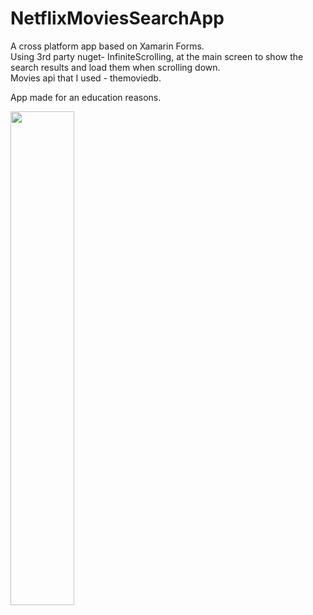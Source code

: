 <h1 font="40px Arial, bold">
  NetflixMoviesSearchApp
</h1>

A cross platform app based on Xamarin Forms.</br>
Using 3rd party nuget- InfiniteScrolling, at the main screen to show the search results and load them when scrolling down.</br>
Movies api that I used - themoviedb.

App made for an education reasons.


<img src="Demo.gif"  height="45%" width="45%" >
